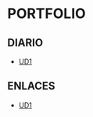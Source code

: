 # PORTFOLIO

## DIARIO

* [UD1](https://github.com/kevincuesta00/UD1-GitHub-y-MarkDown/blob/main/diario_UD1.md)

## ENLACES

* [UD1](https://github.com/kevincuesta00/UD1-GitHub-y-MarkDown/blob/main/enlaces_UD1.md)
